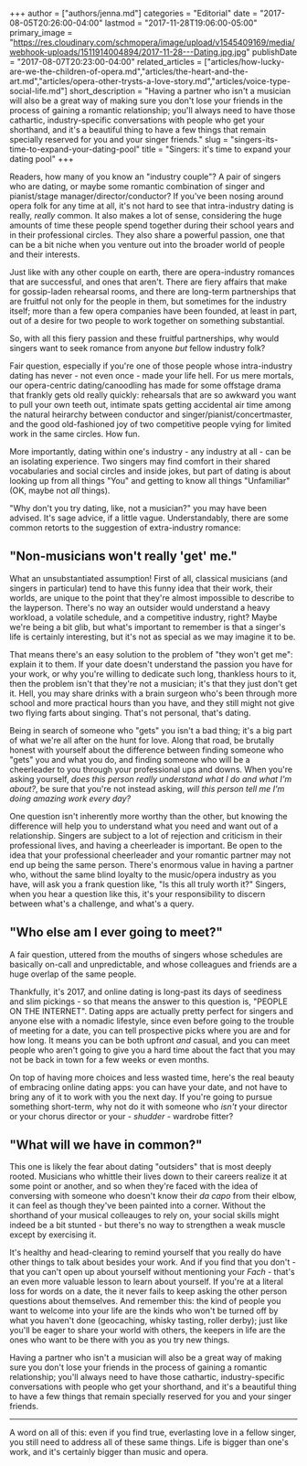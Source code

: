 +++
author = ["authors/jenna.md"]
categories = "Editorial"
date = "2017-08-05T20:26:00-04:00"
lastmod = "2017-11-28T19:06:00-05:00"
primary_image = "https://res.cloudinary.com/schmopera/image/upload/v1545409169/media/webhook-uploads/1511914004894/2017-11-28---Dating.jpg.jpg"
publishDate = "2017-08-07T20:23:00-04:00"
related_articles = ["articles/how-lucky-are-we-the-children-of-opera.md","articles/the-heart-and-the-art.md","articles/opera-other-trysts-a-love-story.md","articles/voice-type-social-life.md"]
short_description = "Having a partner who isn&#039;t a musician will also be a great way of making sure you don&#039;t lose your friends in the process of gaining a romantic relationship; you&#039;ll always need to have those cathartic, industry-specific conversations with people who get your shorthand, and it&#039;s a beautiful thing to have a few things that remain specially reserved for you and your singer friends."
slug = "singers-its-time-to-expand-your-dating-pool"
title = "Singers: it&#039;s time to expand your dating pool"
+++

Readers, how many of you know an "industry couple"? A pair of singers who are dating, or maybe some romantic combination of singer and pianist/stage manager/director/conductor? If you've been nosing around opera folk for any time at all, it's not hard to see that intra-industry dating is really, *really* common. It also makes a lot of sense, considering the huge amounts of time these people spend together during their school years and in their professional circles. They also share a powerful passion, one that can be a bit niche when you venture out into the broader world of people and their interests.

Just like with any other couple on earth, there are opera-industry romances that are successful, and ones that aren't. There are fiery affairs that make for gossip-laden rehearsal rooms, and there are long-term partnerships that are fruitful not only for the people in them, but sometimes for the industry itself; more than a few opera companies have been founded, at least in part, out of a desire for two people to work together on something substantial.

So, with all this fiery passion and these fruitful partnerships, why would singers want to seek romance from anyone *but* fellow industry folk?

Fair question, especially if you're one of those people whose intra-industry dating has never - not even once - made your life hell. For us mere mortals, our opera-centric dating/canoodling has made for some offstage drama that frankly gets old really quickly: rehearsals that are so awkward you want to pull your own teeth out, intimate spats getting accidental air time among the natural heirarchy between conductor and singer/pianist/concertmaster, and the good old-fashioned joy of two competitive people vying for limited work in the same circles. How fun.

More importantly, dating within one's industry - any industry at all - can be an isolating experience. Two singers may find comfort in their shared vocabularies and social circles and inside jokes, but part of dating is about looking up from all things "You" and getting to know all things "Unfamiliar" (OK, maybe not *all* things). 

"Why don't you try dating, like, not a musician?" you may have been advised. It's sage advice, if a little vague. Understandably, there are some common retorts to the suggestion of extra-industry romance:

## "Non-musicians won't really 'get' me."

What an unsubstantiated assumption! First of all, classical musicians (and singers in particular) tend to have this funny idea that their work, their worlds, are unique to the point that they're almost impossible to describe to the layperson. There's no way an outsider would understand a heavy workload, a volatile schedule, and a competitive industry, right? Maybe we're being a bit glib, but what's important to remember is that a singer's life is certainly interesting, but it's not as special as we may imagine it to be. 

That means there's an easy solution to the problem of "they won't get me": explain it to them. If your date doesn't understand the passion you have for your work, or why you're willing to dedicate such long, thankless hours to it, then the problem isn't that they're not a musician; it's that they just don't get it. Hell, you may share drinks with a brain surgeon who's been through more school and more practical hours than you have, and they still might not give two flying farts about singing. That's not personal, that's dating.

Being in search of someone who "gets" you isn't a bad thing; it's a big part of what we're all after on the hunt for love. Along that road, be brutally honest with yourself about the difference between finding someone who "gets" you and what you do, and finding someone who will be a cheerleader to you through your professional ups and downs. When you're asking yourself, *does this person really understand what I do and what I'm about?*, be sure that you're not instead asking, *will this person tell me I'm doing amazing work every day?*

One question isn't inherently more worthy than the other, but knowing the difference will help you to understand what you need and want out of a relationship. Singers are subject to a lot of rejection and criticism in their professional lives, and having a cheerleader is important. Be open to the idea that your professional cheerleader and your romantic partner may not end up being the same person. There's enormous value in having a partner who, without the same blind loyalty to the music/opera industry as you have, will ask you a frank question like, "Is this all truly worth it?" Singers, when you hear a question like this, it's your responsibility to discern between what's a challenge, and what's a query.


## "Who else am I ever going to meet?"

A fair question, uttered from the mouths of singers whose schedules are basically on-call and unpredictable, and whose colleagues and friends are a huge overlap of the same people.

Thankfully, it's 2017, and online dating is long-past its days of seediness and slim pickings - so that means the answer to this question is, "PEOPLE ON THE INTERNET". Dating apps are actually pretty perfect for singers and anyone else with a nomadic lifestyle, since even before going to the trouble of meeting for a date, you can tell prospective picks where you are and for how long. It means you can be both upfront *and* casual, and you can meet people who aren't going to give you a hard time about the fact that you may not be back in town for a few weeks or even months.

On top of having more choices and less wasted time, here's the real beauty of embracing online dating apps: you can have your date, and not have to bring any of it to work with you the next day. If you're going to pursue something short-term, why not do it with someone who *isn't* your director or your chorus director or your - *shudder* - wardrobe fitter?

## "What will we have in common?"

This one is likely the fear about dating "outsiders" that is most deeply rooted. Musicians who whittle their lives down to their careers realize it at some point or another, and so when they're faced with the idea of conversing with someone who doesn't know their *da capo* from their elbow, it can feel as though they've been painted into a corner. Without the shorthand of your musical colleauges to rely on, your social skills might indeed be a bit stunted - but there's no way to strengthen a weak muscle except by exercising it.

It's healthy and head-clearing to remind yourself that you really do have other things to talk about besides your work. And if you find that you don't - that you can't open up about yourself without mentioning your *Fach* - that's an even more valuable lesson to learn about yourself. If you're at a literal loss for words on a date, the it never fails to keep asking the other person questions about themselves. And remember this: the kind of people you want to welcome into your life are the kinds who won't be turned off by what you haven't done (geocaching, whisky tasting, roller derby); just like you'll be eager to share your world with others, the keepers in life are the ones who want to be there with you as you try new things.

Having a partner who isn't a musician will also be a great way of making sure you don't lose your friends in the process of gaining a romantic relationship; you'll always need to have those cathartic, industry-specific conversations with people who get your shorthand, and it's a beautiful thing to have a few things that remain specially reserved for you and your singer friends.

***

A word on all of this: even if you find true, everlasting love in a fellow singer, you still need to address all of these same things. Life is bigger than one's work, and it's certainly bigger than music and opera.
